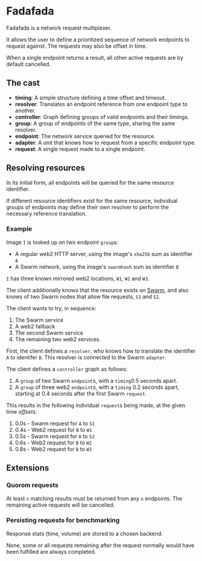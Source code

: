 # Fadafada

Fadafada is a network request multiplexer.

It allows the user to define a prioritized sequence of network endpoints to request against. The requests may also be offset in time.

When a single endpoint returns a result, all other active requests are by default cancelled.


## The cast

- **timing**: A simple structure defining a time offset and timeout.
- **resolver**: Translates an endpoint reference from one endpoint type to another.
- **controller**: Graph defining groups of valid endpoints and their timings.
- **group**: A group of endpoints of the same type, sharing the same resolver.
- **endpoint**: The network service queried for the resource.
- **adapter**: A unit that knows how to request from a specific endpoint type.
- **request**: A single request made to a single endpoint.


## Resolving resources

In its initial form, all endpoints will be queried for the same resource identifier.

If different resource identifiers exist for the same resource, individual groups of endpoints may define their own resolver to perform the necessary reference translation.


### Example

Image `I` is looked up on two endpoint `group`s:

- A regular web2 HTTP server, using the image's `sha256` sum as identifier `A`
- A Swarm network, using the image's `swarmhash` sum as identifier `B` 

`I` has three known mirrored web2 locations, `W1`, `W2` and `W3`.

The client additionally knows that the resource exists on [Swarm](https://ethswarm.org), and also knows of two Swarm nodes that allow file requests, `S1` and `S2`.

The client wants to try, in sequence:

1. The Swarm service
2. A web2 fallback
3. The second Swarm service
4. The remaining two web2 services.

First, the client defines a `resolver`, who knows how to translate the identifier `A` to identifer `B`. This resolver is connected to the Swarm `adapter`. 

The client defines a `controller` graph as follows:

1. A `group` of two Swarm `endpoint`s, with a `timing`0.5 seconds apart.
2. A `group` of three web2 `endpoint`s, with a `timing` 0.2 seconds apart, starting at 0.4 seconds after the first Swarm `request`.

This results in the following individual `request`s being made, at the given time _offsets_:

1. 0.0s - Swarm request for `A` to `S1`
1. 0.4s - Web2 request for `B` to `W1`
1. 0.5s - Swarm request for `A` to `S2`
1. 0.6s - Web2 request for `B` to `W2`
1. 0.8s - Web2 request for `B` to `W3`


## Extensions


### Quorom requests

At least `n` matching results must be returned from any `n` endpoints. The remaining active requests will be cancelled.


### Persisting requests for benchmarking

Response stats (time, volume) are stored to a chosen backend.

None, some or all requests remaining after the request normally would have been fulfilled are always completed.


